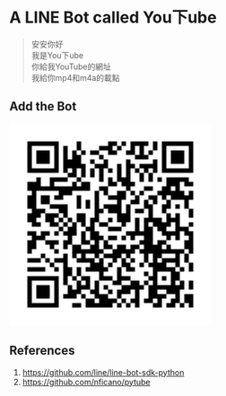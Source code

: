# A LINE Bot called You下ube

> 安安你好  
我是You下ube  
你給我YouTube的網址  
我給你mp4和m4a的載點

## Add the Bot

[![You下ube](471vyrle.png)](https://line.me/R/ti/p/@471vyrle)

## References

1. https://github.com/line/line-bot-sdk-python
2. https://github.com/nficano/pytube
